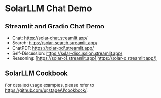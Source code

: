 # SolarLLM Chat Demo
## Streamlit and Gradio Chat Demo
* Chat: https://solar-chat.streamlit.app/
* Search: https://solar-search.streamlit.app/
* ChatPDF: https://solar-pdf.streamlit.app/
* Self-Discussion: https://solar-discussion.streamlit.app/
* Reasoning: [https://solar-o1.streamlit.app](https://solar-o.streamlit.app/)

## SolarLLM Cookbook
For detailed usage examples, please refer to https://github.com/upstageAI/cookbook/. 
